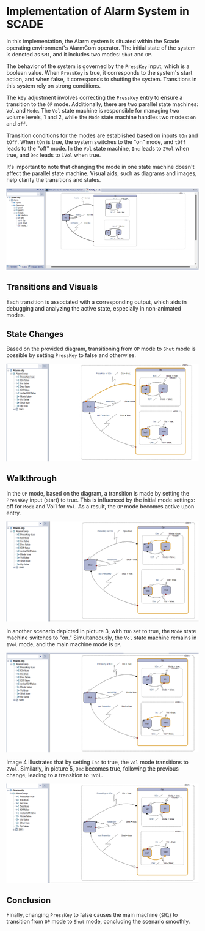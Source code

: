 # Implementation of Alarm System in SCADE

In this implementation, the Alarm system is situated within the Scade operating environment's AlarmCom operator. The initial state of the system is denoted as `SM1`, and it includes two modes: `Shut` and `OP`.

The behavior of the system is governed by the `PressKey` input, which is a boolean value. When `PressKey` is true, it corresponds to the system's start action, and when false, it corresponds to shutting the system. Transitions in this system rely on strong conditions.

The key adjustment involves correcting the `PressKey` entry to ensure a transition to the `OP` mode. Additionally, there are two parallel state machines: `Vol` and `Mode`. The `Vol` state machine is responsible for managing two volume levels, 1 and 2, while the `Mode` state machine handles two modes: `on` and `off`.

Transition conditions for the modes are established based on inputs `tOn` and `tOff`. When `tOn` is true, the system switches to the "on" mode, and `tOff` leads to the "off" mode. In the `Vol` state machine, `Inc` leads to `2Vol` when true, and `Dec` leads to `1Vol` when true.

It's important to note that changing the mode in one state machine doesn't affect the parallel state machine. Visual aids, such as diagrams and images, help clarify the transitions and states.



<div style="text-align:center;">
  <img src="Final.png" alt="State Transition Diagram">
</div>

## Transitions and Visuals

Each transition is associated with a corresponding output, which aids in debugging and analyzing the active state, especially in non-animated modes.

## State Changes

Based on the provided diagram, transitioning from `OP` mode to `Shut` mode is possible by setting `PressKey` to false and otherwise.


<div style="text-align:center;">
  <img src="1.png" alt="State Transition Diagram">
</div>

## Walkthrough

In the `OP` mode, based on the diagram, a transition is made by setting the `PressKey` input (start) to true. This is influenced by the initial mode settings: off for `Mode` and Vol1 for `Vol`. As a result, the `OP` mode becomes active upon entry.






<div style="text-align:center;">
  <img src="tOn.png" alt="pic3">
</div>

In another scenario depicted in picture 3, with `tOn` set to true, the `Mode` state machine switches to "on." Simultaneously, the `Vol` state machine remains in `1Vol` mode, and the main machine mode is `OP`.

<div style="text-align:center;">
  <img src="inc.png" alt="pic4">
</div>


Image 4 illustrates that by setting `Inc` to true, the `Vol` mode transitions to `2Vol`. Similarly, in picture 5, `Dec` becomes true, following the previous change, leading to a transition to `1Vol`.


<div style="text-align:center;">
  <img src="dec.png" alt="pic5">
</div>

## Conclusion

Finally, changing `PressKey` to false causes the main machine (`SM1`) to transition from `OP` mode to `Shut` mode, concluding the scenario smoothly.
